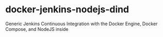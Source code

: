 # docker-jenkins-nodejs-dind
Generic Jenkins Continuous Integration with the Docker Engine, Docker Compose, and NodeJS inside
